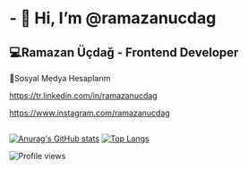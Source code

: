 # - 👋 Hi, I’m @ramazanucdag

## 💻Ramazan Üçdağ - Frontend Developer
🤝Sosyal Medya Hesaplarım

https://tr.linkedin.com/in/ramazanucdag

https://www.instagram.com/ramazanucdag

##

[![Anurag's GitHub stats](https://github-readme-stats.vercel.app/api?username=ramazanucdag&show_icons=true&theme=radical)](https://github.com/anuraghazra/github-readme-stats)
[![Top Langs](https://github-readme-stats.vercel.app/api/top-langs/?username=ramazanucdag&layout=compact&text_color=daf7dc&bg_color=151515&hide=css,html,php)](https://github.com/anuraghazra/github-readme-stats)

<!--! [![GitHub Streak](https://github-readme-streak-stats.herokuapp.com/?user=ramazanucdag&theme=dark)](https://git.io/streak-stats) -->

<!--![GitHub Activity Graph](https://activity-graph.herokuapp.com/graph?username=ramazanucdag) -->

![Profile views](https://gpvc.arturio.dev/ramazanucdag)  
